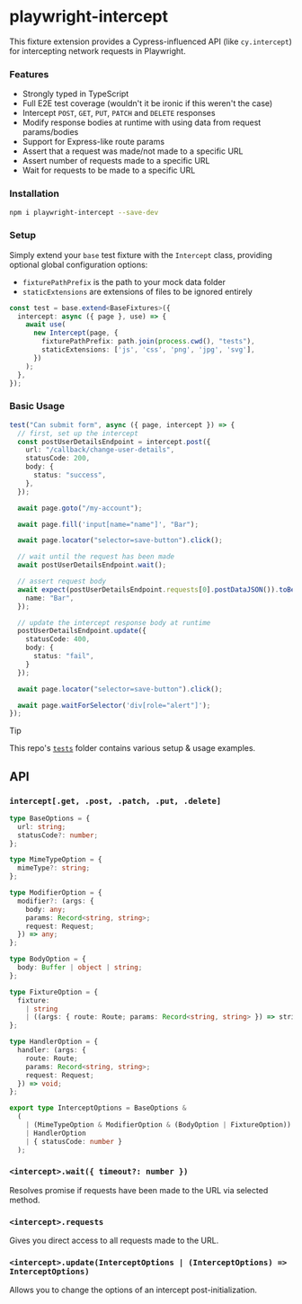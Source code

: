 # playwright-intercept

This fixture extension provides a Cypress-influenced API (like `cy.intercept`) for intercepting network requests in Playwright.

### Features

- Strongly typed in TypeScript
- Full E2E test coverage (wouldn't it be ironic if this weren't the case)
- Intercept `POST`, `GET`, `PUT`, `PATCH` and `DELETE` responses
- Modify response bodies at runtime with using data from request params/bodies
- Support for Express-like route params
- Assert that a request was made/not made to a specific URL
- Assert number of requests made to a specific URL
- Wait for requests to be made to a specific URL

### Installation

```bash
npm i playwright-intercept --save-dev
```

### Setup

Simply extend your `base` test fixture with the `Intercept` class, providing optional global configuration options:

- `fixturePathPrefix` is the path to your mock data folder
- `staticExtensions` are extensions of files to be ignored entirely

```typescript
const test = base.extend<BaseFixtures>({
  intercept: async ({ page }, use) => {
    await use(
      new Intercept(page, {
        fixturePathPrefix: path.join(process.cwd(), "tests"),
        staticExtensions: ['js', 'css', 'png', 'jpg', 'svg'],
      })
    );
  },
});
```

### Basic Usage

```typescript
test("Can submit form", async ({ page, intercept }) => {
  // first, set up the intercept
  const postUserDetailsEndpoint = intercept.post({
    url: "/callback/change-user-details",
    statusCode: 200,
    body: {
      status: "success",
    },
  });

  await page.goto("/my-account");

  await page.fill('input[name="name"]', "Bar");

  await page.locator("selector=save-button").click();

  // wait until the request has been made
  await postUserDetailsEndpoint.wait();

  // assert request body
  await expect(postUserDetailsEndpoint.requests[0].postDataJSON()).toBe({
    name: "Bar",
  });

  // update the intercept response body at runtime
  postUserDetailsEndpoint.update({
    statusCode: 400,
    body: {
      status: "fail",
    }
  });

  await page.locator("selector=save-button").click();

  await page.waitForSelector('div[role="alert"]');
});
```

> [!TIP]  
> This repo's [`tests`](https://github.com/alectrocute/playwright-intercept/tree/main/tests) folder contains various setup & usage examples.

## API

### `intercept[.get, .post, .patch, .put, .delete]`

```typescript
type BaseOptions = {
  url: string;
  statusCode?: number;
};

type MimeTypeOption = {
  mimeType?: string;
};

type ModifierOption = {
  modifier?: (args: {
    body: any;
    params: Record<string, string>;
    request: Request;
  }) => any;
};

type BodyOption = {
  body: Buffer | object | string;
};

type FixtureOption = {
  fixture:
    | string
    | ((args: { route: Route; params: Record<string, string> }) => string);
};

type HandlerOption = {
  handler: (args: {
    route: Route;
    params: Record<string, string>;
    request: Request;
  }) => void;
};

export type InterceptOptions = BaseOptions &
  (
    | (MimeTypeOption & ModifierOption & (BodyOption | FixtureOption))
    | HandlerOption
    | { statusCode: number }
  );
```

### `<intercept>.wait({ timeout?: number })`

Resolves promise if requests have been made to the URL via selected method.

### `<intercept>.requests`

Gives you direct access to all requests made to the URL.

### `<intercept>.update(InterceptOptions | (InterceptOptions) => InterceptOptions)`

Allows you to change the options of an intercept post-initialization.

